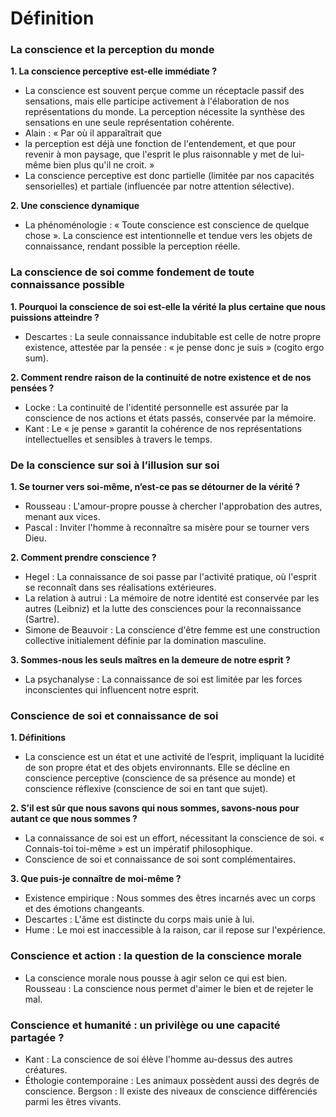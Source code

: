 # Définition

### La conscience et la perception du monde

**1. La conscience perceptive est-elle immédiate ?**

- La conscience est souvent perçue comme un réceptacle passif des sensations, mais elle participe activement à l'élaboration de nos représentations du monde. La perception nécessite la synthèse des sensations en une seule représentation cohérente.
- Alain : « Par où il apparaîtrait que
- la perception est déjà une fonction de l'entendement, et que pour revenir à mon paysage, que l'esprit le plus raisonnable y met de lui-même bien plus qu'il ne croit. »
- La conscience perceptive est donc partielle (limitée par nos capacités sensorielles) et partiale (influencée par notre attention sélective).

**2. Une conscience dynamique**

- La phénoménologie : « Toute conscience est conscience de quelque chose ». La conscience est intentionnelle et tendue vers les objets de connaissance, rendant possible la perception réelle.

### La conscience de soi comme fondement de toute connaissance possible

**1. Pourquoi la conscience de soi est-elle la vérité la plus certaine que nous puissions atteindre ?**

- Descartes : La seule connaissance indubitable est celle de notre propre existence, attestée par la pensée : « je pense donc je suis » (cogito ergo sum).

**2. Comment rendre raison de la continuité de notre existence et de nos pensées ?**

- Locke : La continuité de l'identité personnelle est assurée par la conscience de nos actions et états passés, conservée par la mémoire.
- Kant : Le « je pense » garantit la cohérence de nos représentations intellectuelles et sensibles à travers le temps.

### De la conscience sur soi à l’illusion sur soi

**1. Se tourner vers soi-même, n’est-ce pas se détourner de la vérité ?**

- Rousseau : L'amour-propre pousse à chercher l'approbation des autres, menant aux vices.
- Pascal : Inviter l'homme à reconnaître sa misère pour se tourner vers Dieu.

**2. Comment prendre conscience ?**

- Hegel : La connaissance de soi passe par l'activité pratique, où l'esprit se reconnaît dans ses réalisations extérieures.
- La relation à autrui : La mémoire de notre identité est conservée par les autres (Leibniz) et la lutte des consciences pour la reconnaissance (Sartre).
- Simone de Beauvoir : La conscience d'être femme est une construction collective initialement définie par la domination masculine.

**3. Sommes-nous les seuls maîtres en la demeure de notre esprit ?**

- La psychanalyse : La connaissance de soi est limitée par les forces inconscientes qui influencent notre esprit.

### Conscience de soi et connaissance de soi

**1. Définitions**

- La conscience est un état et une activité de l’esprit, impliquant la lucidité de son propre état et des objets environnants. Elle se décline en conscience perceptive (conscience de sa présence au monde) et conscience réflexive (conscience de soi en tant que sujet).

**2. S’il est sûr que nous savons qui nous sommes, savons-nous pour autant ce que nous sommes ?**

- La connaissance de soi est un effort, nécessitant la conscience de soi. « Connais-toi toi-même » est un impératif philosophique.
- Conscience de soi et connaissance de soi sont complémentaires.

**3. Que puis-je connaître de moi-même ?**

- Existence empirique : Nous sommes des êtres incarnés avec un corps et des émotions changeants.
- Descartes : L'âme est distincte du corps mais unie à lui.
- Hume : Le moi est inaccessible à la raison, car il repose sur l'expérience.

### Conscience et action : la question de la conscience morale

- La conscience morale nous pousse à agir selon ce qui est bien. Rousseau : La conscience nous permet d'aimer le bien et de rejeter le mal.

### Conscience et humanité : un privilège ou une capacité partagée ?

- Kant : La conscience de soi élève l'homme au-dessus des autres créatures.
- Éthologie contemporaine : Les animaux possèdent aussi des degrés de conscience. Bergson : Il existe des niveaux de conscience différenciés parmi les êtres vivants.
